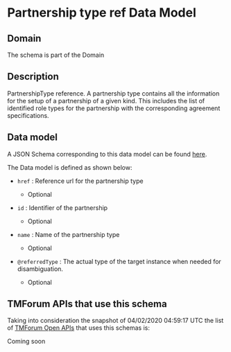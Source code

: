 # Partnership type ref Data Model

## Domain

The  schema is part of the  Domain

## Description

PartnershipType reference. A partnership type contains all the information for the setup of a partnership of a given kind. This includes the list of identified role types for the partnership with the corresponding agreement specifications.

## Data model

A JSON Schema corresponding to this data model can be found
[here](https://github.com/tmforum-rand/schemas/blob/candidates/EngagedParty/PartnershipTypeRef.schema.json).

The Data model is defined as shown below:

- `href` : Reference url for the partnership type

  - Optional


- `id` : Identifier of the partnership

  - Optional


- `name` : Name of the partnership type

  - Optional


- `@referredType` : The actual type of the target instance when needed for disambiguation.

  - Optional






## TMForum APIs that use this schema

Taking into consideration the snapshot of 04/02/2020 04:59:17 UTC the list of [TMForum Open APIs](https://www.tmforum.org/open-apis/) that uses this schemas is:

Coming soon